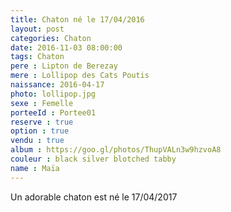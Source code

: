 ```yaml
---
title: Chaton né le 17/04/2016
layout: post
categories: Chaton
date: 2016-11-03 08:00:00
tags: Chaton
pere : Lipton de Berezay
mere : Lollipop des Cats Poutis
naissance: 2016-04-17
photo: lollipop.jpg
sexe : Femelle
porteeId : Portee01
reserve : true
option : true
vendu : true
album : https://goo.gl/photos/ThupVALn3w9hzvoA8
couleur : black silver blotched tabby
name : Maïa
---
```


Un adorable chaton est né le 17/04/2017
